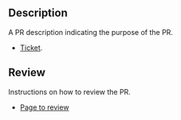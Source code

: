 ## Description

A PR description indicating the purpose of the PR.

* [Ticket](link).

## Review

Instructions on how to review the PR. 

* [Page to review](link)
